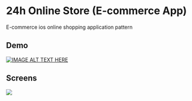# 24h Online Store (E-commerce App)
E-commerce ios online shopping application pattern
## Demo 
[![IMAGE ALT TEXT HERE](http://img.youtube.com/vi/VEG4Pr9L8xQ/0.jpg)](http://www.youtube.com/watch?v=VEG4Pr9L8xQ)
## Screens
![](Demo/screens.png)
